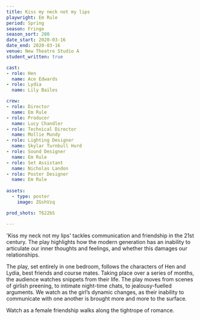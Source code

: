 ```yaml
---
title: Kiss my neck not my lips
playwright: Em Rule
period: Spring
season: Fringe
season_sort: 280
date_start: 2020-03-16
date_end: 2020-03-16
venue: New Theatre Studio A
student_written: true 

cast:
- role: Hen
  name: Ace Edwards
- role: Lydia
  name: Lily Bailes

crew: 
- role: Director
  name: Em Rule
- role: Producer
  name: Lucy Chandler
- role: Technical Director 
  name: Mollie Mundy
- role: Lighting Designer 
  name: Skylar Turnbull Hurd
- role: Sound Designer 
  name: Em Rule
- role: Set Assistant
  name: Nicholas Landon
- role: Poster Designer 
  name: Em Rule
 
assets:
  - type: poster
    image: ZGshVzq

prod_shots: T622bS

---
```


'Kiss my neck not my lips' tackles communication and friendship in the 21st century. The play highlights how the modern generation has an inability to articulate our inner thoughts and feelings, and whether this damages our relationships.

The play, set entirely in one bedroom, follows the characters of Hen and Lydia, best friends and course mates. Taking place over a series of months, the audience watches snippets from their life. The play moves from scenes of girlish preening, to intimate night-time chats, to jealousy-fuelled arguments. We watch as the girl’s dynamic changes, as their inability to communicate with one another is brought more and more to the surface.

Watch as a female friendship walks along the tightrope of romance.